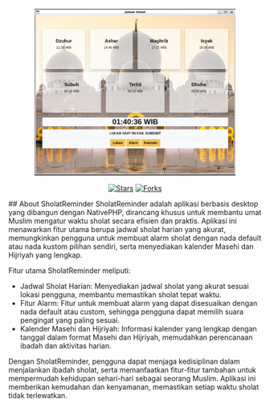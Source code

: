 <p align="center"><a href="https:ahmadmuzayyin.my.id" target="_blank"><img src="/public/example.png" width="400" alt="Laravel Logo"></a></p>

<p align="center">
<a href="https://github.com/AhmadMuzayyin/sholat-reminder/stargazers" target="_blank"><img src="https://img.shields.io/github/stars/AhmadMuzayyin/sholat-reminder" alt="Stars" /></a>
<a href="https://github.com/AhmadMuzayyin/sholat-reminder/network/members" target="_blank"><img src="https://img.shields.io/github/forks/AhmadMuzayyin/sholat-reminder" alt="Forks" /></a>
</p>
## About SholatReminder
SholatReminder adalah aplikasi berbasis desktop yang dibangun dengan NativePHP, dirancang khusus untuk membantu umat Muslim mengatur waktu sholat secara efisien dan praktis. Aplikasi ini menawarkan fitur utama berupa jadwal sholat harian yang akurat, memungkinkan pengguna untuk membuat alarm sholat dengan nada default atau nada kustom pilihan sendiri, serta menyediakan kalender Masehi dan Hijriyah yang lengkap.

Fitur utama SholatReminder meliputi:
- Jadwal Sholat Harian: Menyediakan jadwal sholat yang akurat sesuai lokasi pengguna, membantu memastikan sholat tepat waktu.
- Fitur Alarm: Fitur untuk membuat alarm yang dapat disesuaikan dengan nada default atau custom, sehingga pengguna dapat memilih suara pengingat yang paling sesuai.
- Kalender Masehi dan Hijriyah: Informasi kalender yang lengkap dengan tanggal dalam format Masehi dan Hijriyah, memudahkan perencanaan ibadah dan aktivitas harian.

Dengan SholatReminder, pengguna dapat menjaga kedisiplinan dalam menjalankan ibadah sholat, serta memanfaatkan fitur-fitur tambahan untuk mempermudah kehidupan sehari-hari sebagai seorang Muslim. Aplikasi ini memberikan kemudahan dan kenyamanan, memastikan setiap waktu sholat tidak terlewatkan.
